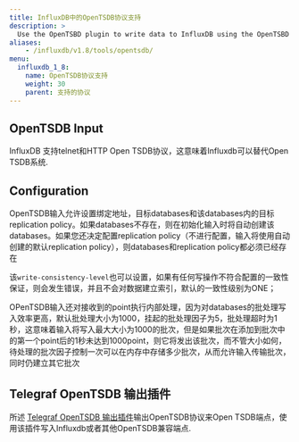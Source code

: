 ```yaml
---
title: InfluxDB中的OpenTSDB协议支持
description: >
  Use the OpenTSBD plugin to write data to InfluxDB using the OpenTSBD protocol.
aliases:
    - /influxdb/v1.8/tools/opentsdb/
menu:
  influxdb_1_8:
    name: OpenTSDB协议支持
    weight: 30
    parent: 支持的协议
---
```


## OpenTSDB Input

InfluxDB 支持telnet和HTTP Open TSDB协议，这意味着Influxdb可以替代Open TSDB系统.

## Configuration

OpenTSDB输入允许设置绑定地址，目标databases和该databases内的目标replication policy。如果databases不存在，则在初始化输入时将自动创建该databases。如果您还决定配置replication policy（不进行配置，输入将使用自动创建的默认replication policy），则databases和replication policy都必须已经存在

该`write-consistency-level`也可以设置，如果有任何写操作不符合配置的一致性保证，则会发生错误，并且不会对数据建立索引，默认的一致性级别为ONE；

OPenTSDB输入还对接收到的point执行内部处理，因为对databases的批处理写入效率更高，默认批处理大小为1000，挂起的批处理因子为5，批处理超时为1秒，这意味着输入将写入最大大小为1000的批次，但是如果批次在添加到批次中的第一个point后的1秒未达到1000point，则它将发出该批次，而不管大小如何，待处理的批次因子控制一次可以在内存中存储多少批次，从而允许输入传输批次，同时仍建立其它批次

## Telegraf OpenTSDB 输出插件
所述 [Telegraf OpenTSDB 输出插件](https://github.com/influxdata/telegraf/blob/release-1.11/plugins/outputs/opentsdb/README.md)输出OpenTSDB协议来Open TSDB端点，使用该插件写入Influxdb或者其他OpenTSDB兼容端点.

